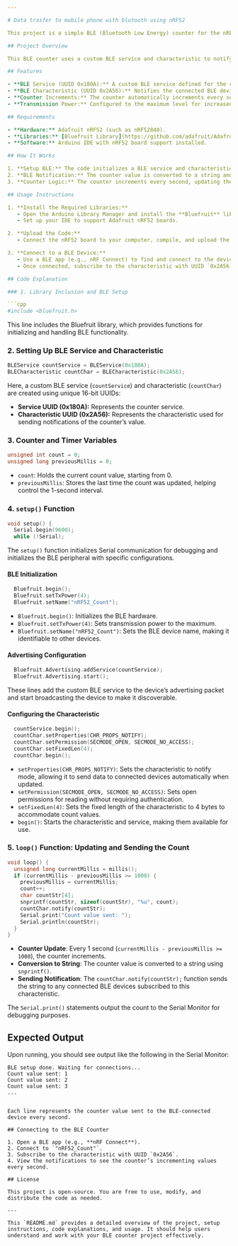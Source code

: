 ```yaml
---

# Data trasfer to mobile phone with blutooth using nRF52

This project is a simple BLE (Bluetooth Low Energy) counter for the nRF52 series microcontrollers, using the Bluefruit library. The program broadcasts a counter value that increments every second and sends it as a notification to any connected BLE device.

## Project Overview

This BLE counter uses a custom BLE service and characteristic to notify connected devices with an incrementing count. The counter value is updated every second and transmitted as a BLE notification, allowing the connected device to receive the updated count in real-time.

## Features

- **BLE Service (UUID 0x180A):** A custom BLE service defined for the counter functionality.
- **BLE Characteristic (UUID 0x2A56):** Notifies the connected BLE device every second with the current counter value.
- **Counter Increments:** The counter automatically increments every second.
- **Transmission Power:** Configured to the maximum level for increased BLE range.

## Requirements

- **Hardware:** Adafruit nRF52 (such as nRF52840).
- **Libraries:** [Bluefruit Library](https://github.com/adafruit/Adafruit_nRF52_Arduino) installed via Arduino Library Manager.
- **Software:** Arduino IDE with nRF52 board support installed.

## How It Works

1. **Setup BLE:** The code initializes a BLE service and characteristic. 
2. **BLE Notification:** The counter value is converted to a string and sent as a notification to connected BLE devices.
3. **Counter Logic:** The counter increments every second, updating the BLE characteristic to notify subscribers of the new value.

## Usage Instructions

1. **Install the Required Libraries:**
   - Open the Arduino Library Manager and install the **Bluefruit** library.
   - Set up your IDE to support Adafruit nRF52 boards.

2. **Upload the Code:**
   - Connect the nRF52 board to your computer, compile, and upload the code to the board.

3. **Connect to a BLE Device:**
   - Use a BLE app (e.g., nRF Connect) to find and connect to the device named `"nRF52_Count"`.
   - Once connected, subscribe to the characteristic with UUID `0x2A56` to start receiving the count updates.

## Code Explanation

### 1. Library Inclusion and BLE Setup

```cpp
#include <bluefruit.h>
```

This line includes the Bluefruit library, which provides functions for initializing and handling BLE functionality.

### 2. Setting Up BLE Service and Characteristic

```cpp
BLEService countService = BLEService(0x180A);
BLECharacteristic countChar = BLECharacteristic(0x2A56);
```

Here, a custom BLE service (`countService`) and characteristic (`countChar`) are created using unique 16-bit UUIDs:
- **Service UUID (0x180A):** Represents the counter service.
- **Characteristic UUID (0x2A56):** Represents the characteristic used for sending notifications of the counter’s value.

### 3. Counter and Timer Variables

```cpp
unsigned int count = 0;
unsigned long previousMillis = 0;
```

- `count`: Holds the current count value, starting from 0.
- `previousMillis`: Stores the last time the count was updated, helping control the 1-second interval.

### 4. `setup()` Function

```cpp
void setup() {
  Serial.begin(9600);
  while (!Serial);
```

The `setup()` function initializes Serial communication for debugging and initializes the BLE peripheral with specific configurations.

#### BLE Initialization

```cpp
  Bluefruit.begin();
  Bluefruit.setTxPower(4);    
  Bluefruit.setName("nRF52_Count");
```

- `Bluefruit.begin()`: Initializes the BLE hardware.
- `Bluefruit.setTxPower(4)`: Sets transmission power to the maximum.
- `Bluefruit.setName("nRF52_Count")`: Sets the BLE device name, making it identifiable to other devices.

#### Advertising Configuration

```cpp
  Bluefruit.Advertising.addService(countService);
  Bluefruit.Advertising.start();
```

These lines add the custom BLE service to the device’s advertising packet and start broadcasting the device to make it discoverable.

#### Configuring the Characteristic

```cpp
  countService.begin();
  countChar.setProperties(CHR_PROPS_NOTIFY);
  countChar.setPermission(SECMODE_OPEN, SECMODE_NO_ACCESS);
  countChar.setFixedLen(4);
  countChar.begin();
```

- `setProperties(CHR_PROPS_NOTIFY)`: Sets the characteristic to notify mode, allowing it to send data to connected devices automatically when updated.
- `setPermission(SECMODE_OPEN, SECMODE_NO_ACCESS)`: Sets open permissions for reading without requiring authentication.
- `setFixedLen(4)`: Sets the fixed length of the characteristic to 4 bytes to accommodate count values.
- `begin()`: Starts the characteristic and service, making them available for use.

### 5. `loop()` Function: Updating and Sending the Count

```cpp
void loop() {
  unsigned long currentMillis = millis();
  if (currentMillis - previousMillis >= 1000) {
    previousMillis = currentMillis;
    count++;
    char countStr[4];
    snprintf(countStr, sizeof(countStr), "%u", count);
    countChar.notify(countStr);
    Serial.print("Count value sent: ");
    Serial.println(countStr);
  }
}
```

- **Counter Update**: Every 1 second (`currentMillis - previousMillis >= 1000`), the counter increments.
- **Conversion to String**: The counter value is converted to a string using `snprintf()`.
- **Sending Notification**: The `countChar.notify(countStr);` function sends the string to any connected BLE devices subscribed to this characteristic.

The `Serial.print()` statements output the count to the Serial Monitor for debugging purposes.

## Expected Output

Upon running, you should see output like the following in the Serial Monitor:

```
BLE setup done. Waiting for connections...
Count value sent: 1
Count value sent: 2
Count value sent: 3
...
```

```

Each line represents the counter value sent to the BLE-connected device every second.

## Connecting to the BLE Counter

1. Open a BLE app (e.g., **nRF Connect**).
2. Connect to `"nRF52_Count"`.
3. Subscribe to the characteristic with UUID `0x2A56`.
4. View the notifications to see the counter’s incrementing values every second.

## License

This project is open-source. You are free to use, modify, and distribute the code as needed.

---

This `README.md` provides a detailed overview of the project, setup instructions, code explanations, and usage. It should help users understand and work with your BLE counter project effectively.
